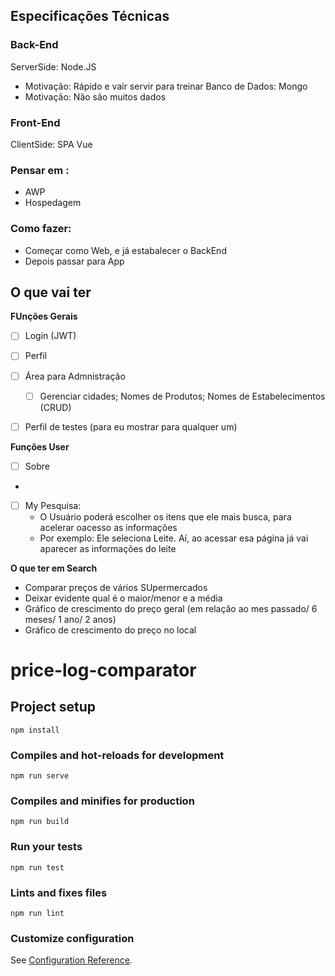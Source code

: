 ## Especificações Técnicas

### Back-End

ServerSide: Node.JS
+ Motivação: Rápido e vair servir para treinar
Banco de Dados: Mongo
+ Motivação: Não são muitos dados

### Front-End

ClientSide: SPA Vue

### Pensar em :

+ AWP
+ Hospedagem

### Como fazer:

+ Começar como Web, e já estabalecer o BackEnd
+ Depois passar para App

## O que vai ter

**FUnções Gerais**
+ [ ] Login (JWT)
+ [ ] Perfil
+ [ ] Área para Admnistração
  - [ ] Gerenciar cidades; Nomes de Produtos; Nomes de Estabelecimentos (CRUD)
+ [ ] Perfil de testes (para eu mostrar para qualquer um)


**Funções User**
+ [ ] Sobre
+
+ [ ] My Pesquisa:
  + O Usuário poderá escolher os itens que ele mais busca, para acelerar oacesso as informações
  + Por exemplo: Ele seleciona Leite. Aí, ao acessar esa página já vai aparecer as informações do leite

**O que ter em Search**
+ Comparar preços de vários SUpermercados
+ Deixar evidente qual é o maior/menor e a média
+ Gráfico de crescimento do preço geral (em relaçâo ao mes passado/ 6 meses/ 1 ano/ 2 anos)
+ Gráfico de crescimento do preço no local








# price-log-comparator

## Project setup
```
npm install
```

### Compiles and hot-reloads for development
```
npm run serve
```

### Compiles and minifies for production
```
npm run build
```

### Run your tests
```
npm run test
```

### Lints and fixes files
```
npm run lint
```

### Customize configuration
See [Configuration Reference](https://cli.vuejs.org/config/).
